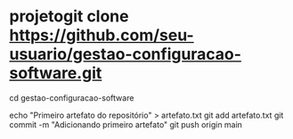 # projetogit clone https://github.com/seu-usuario/gestao-configuracao-software.git
cd gestao-configuracao-software

echo "Primeiro artefato do repositório" > artefato.txt
git add artefato.txt
git commit -m "Adicionando primeiro artefato"
git push origin main
